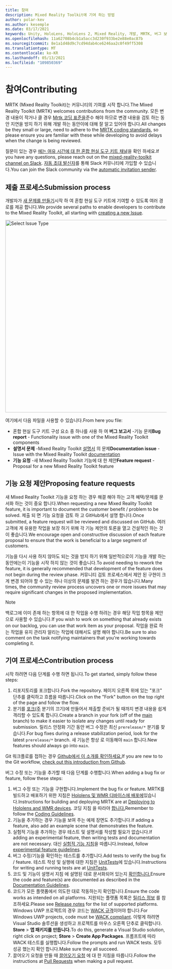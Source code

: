 ```yaml
---
title: 참여
description: Mixed Reality Toolkit에 기여 하는 방법
author: polar-kev
ms.author: kesemple
ms.date: 03/17/2021
keywords: Unity, HoloLens, HoloLens 2, Mixed Reality, 개발, MRTK, 버그 보고서
ms.openlocfilehash: 11a62708b4cb1a5acc3d230f933be2e88e0ac87b
ms.sourcegitcommit: 8e1a1d48d9c7cd94dab4ce6246aa2c0f49ff5308
ms.translationtype: MT
ms.contentlocale: ko-KR
ms.lasthandoff: 05/13/2021
ms.locfileid: "109850369"
---
```

# <a name="contributing"></a><span data-ttu-id="6bc9e-104">참여</span><span class="sxs-lookup"><span data-stu-id="6bc9e-104">Contributing</span></span>

<span data-ttu-id="6bc9e-105">MRTK (Mixed Reality Toolkit)는 커뮤니티의 기여를 시작 합니다.</span><span class="sxs-lookup"><span data-stu-id="6bc9e-105">The Mixed Reality Toolkit (MRTK) welcomes contributions from the community.</span></span> <span data-ttu-id="6bc9e-106">모든 변경 내용이 작거나 클 경우 [Mrtk 코딩 표준을](coding-guidelines.md)준수 해야 하므로 변경 내용을 검토 하는 동안 지연을 방지 하기 위해 개발 하는 동안이에 대해 잘 알고 있어야 합니다.</span><span class="sxs-lookup"><span data-stu-id="6bc9e-106">All changes be they small or large, need to adhere to the [MRTK coding standards](coding-guidelines.md), so please ensure you are familiar with these while developing to avoid delays when the change is being reviewed.</span></span>

<span data-ttu-id="6bc9e-107">질문이 있는 경우 [에는 여유 시간에 대 한 혼합 현실 도구 키트 채널](https://holodevelopers.slack.com/messages/C2H4HT858)을 확인 하세요.</span><span class="sxs-lookup"><span data-stu-id="6bc9e-107">If you have any questions, please reach out on the [mixed-reality-toolkit channel on Slack](https://holodevelopers.slack.com/messages/C2H4HT858).</span></span>
<span data-ttu-id="6bc9e-108">[자동 초대 발신자](https://holodevelopersslack.azurewebsites.net/)를 통해 Slack 커뮤니티에 가입할 수 있습니다.</span><span class="sxs-lookup"><span data-stu-id="6bc9e-108">You can join the Slack community via the [automatic invitation sender](https://holodevelopersslack.azurewebsites.net/).</span></span>

## <a name="submission-process"></a><span data-ttu-id="6bc9e-109">제출 프로세스</span><span class="sxs-lookup"><span data-stu-id="6bc9e-109">Submission process</span></span>

<span data-ttu-id="6bc9e-110">개발자가 [새 문제를 만들기](https://github.com/Microsoft/MixedRealityToolkit-Unity/issues/new/choose)시작 하 여 혼합 현실 도구 키트에 기여할 수 있도록 여러 경로를 제공 합니다.</span><span class="sxs-lookup"><span data-stu-id="6bc9e-110">We provide several paths to enable developers to contribute to the Mixed Reality Toolkit, all starting with [creating a new Issue](https://github.com/Microsoft/MixedRealityToolkit-Unity/issues/new/choose).</span></span>

<img src="../features/images/contributing/SelectIssueType.png" width="600" alt="Select Issue Type">

<span data-ttu-id="6bc9e-111">여기에서 다음 파일을 사용할 수 있습니다.</span><span class="sxs-lookup"><span data-stu-id="6bc9e-111">From here you file:</span></span>

- <span data-ttu-id="6bc9e-112">혼합 현실 도구 키트 구성 요소 중 하나를 사용 하 여 **버그 보고서** -기능 문제</span><span class="sxs-lookup"><span data-stu-id="6bc9e-112">**Bug report** - Functionality issue with one of the Mixed Reality Toolkit components</span></span>
- <span data-ttu-id="6bc9e-113">**설명서 문제** -Mixed Reality Toolkit [설명서](https://microsoft.github.io/MixedRealityToolkit-Unity) 의 문제</span><span class="sxs-lookup"><span data-stu-id="6bc9e-113">**Documentation issue** - Issue with the Mixed Reality Toolkit [documentation](https://microsoft.github.io/MixedRealityToolkit-Unity)</span></span>
- <span data-ttu-id="6bc9e-114">**기능 요청** -새 Mixed Reality Toolkit 기능에 대 한 제안</span><span class="sxs-lookup"><span data-stu-id="6bc9e-114">**Feature request** - Proposal for a new Mixed Reality Toolkit feature</span></span>

## <a name="proposing-feature-requests"></a><span data-ttu-id="6bc9e-115">기능 요청 제안</span><span class="sxs-lookup"><span data-stu-id="6bc9e-115">Proposing feature requests</span></span>

<span data-ttu-id="6bc9e-116">새 Mixed Reality Toolkit 기능을 요청 하는 경우 해결 해야 하는 고객 혜택/문제를 문서화 하는 것이 중요 합니다.</span><span class="sxs-lookup"><span data-stu-id="6bc9e-116">When requesting a new Mixed Reality Toolkit feature, it is important to document the customer benefit / problem to be solved.</span></span> <span data-ttu-id="6bc9e-117">제출 되 면 기능 요청을 검토 하 고 GitHub에서 설명 합니다.</span><span class="sxs-lookup"><span data-stu-id="6bc9e-117">Once submitted, a feature request will be reviewed and discussed on GitHub.</span></span> <span data-ttu-id="6bc9e-118">여러 고객에 게 유용한 작업을 보장 하기 위해 각 기능 제안의 토론을 열고 건설적인 하는 것이 좋습니다.</span><span class="sxs-lookup"><span data-stu-id="6bc9e-118">We encourage open and constructive discussion of each feature proposal to ensure that the work is beneficial to a large segment of customers.</span></span>

<span data-ttu-id="6bc9e-119">기능을 다시 사용 하지 않아도 되는 것을 방지 하기 위해 일반적으로이 기능을 개발 하는 동안에는이 기능을 시작 하지 않는 것이 좋습니다.</span><span class="sxs-lookup"><span data-stu-id="6bc9e-119">To avoid needing to rework the feature, it is generally recommended that development of the feature does not begin during the review phase.</span></span> <span data-ttu-id="6bc9e-120">커뮤니티 검토 프로세스에서 제안 된 구현이 크게 변경 되어야 할 수 있는 하나 이상의 문제를 발견 하는 경우가 많습니다.</span><span class="sxs-lookup"><span data-stu-id="6bc9e-120">Many times, the community review process uncovers one or more issues that may require significant changes in the proposed implementation.</span></span>

> [!NOTE]
> <span data-ttu-id="6bc9e-121">백로그에 이미 존재 하는 항목에 대 한 작업을 수행 하려는 경우 해당 작업 항목을 제안으로 사용할 수 있습니다.</span><span class="sxs-lookup"><span data-stu-id="6bc9e-121">If you wish to work on something that already exists on our backlog, you can use that work item as your proposal.</span></span> <span data-ttu-id="6bc9e-122">작업을 완료 하는 작업을 유지 관리자 알리는 작업에 대해서도 설명 해야 합니다.</span><span class="sxs-lookup"><span data-stu-id="6bc9e-122">Be sure to also comment on the task notifying maintainers that you're working towards completing it.</span></span>

## <a name="contribution-process"></a><span data-ttu-id="6bc9e-123">기여 프로세스</span><span class="sxs-lookup"><span data-stu-id="6bc9e-123">Contribution process</span></span>

<span data-ttu-id="6bc9e-124">시작 하려면 다음 단계를 수행 하면 됩니다.</span><span class="sxs-lookup"><span data-stu-id="6bc9e-124">To get started, simply follow these steps:</span></span>

1. <span data-ttu-id="6bc9e-125">리포지토리를 포크합니다.</span><span class="sxs-lookup"><span data-stu-id="6bc9e-125">Fork the repository.</span></span> <span data-ttu-id="6bc9e-126">페이지 오른쪽 위에 있는 "포크" 단추를 클릭하고 흐름을 따릅니다.</span><span class="sxs-lookup"><span data-stu-id="6bc9e-126">Click on the "Fork" button on the top right of the page and follow the flow.</span></span>
1. <span data-ttu-id="6bc9e-127">분기를 [포크(주](https://github.com/microsoft/mixedrealitytoolkit-unity/tree/main) 분기의 끄기)에 만들어서 제출할 준비가 될 때까지 변경 내용을 쉽게 격리할 수 있도록 합니다.</span><span class="sxs-lookup"><span data-stu-id="6bc9e-127">Create a branch in your fork (off of the [main](https://github.com/microsoft/mixedrealitytoolkit-unity/tree/main) branch) to make it easier to isolate any changes until ready for submission.</span></span> <span data-ttu-id="6bc9e-128">릴리스 안정화 기간 동안 버그 수정은 최신 `prerelease/*` 분기를 찾습니다.</span><span class="sxs-lookup"><span data-stu-id="6bc9e-128">For bug fixes during a release stabilization period, look for the latest `prerelease/*` branch.</span></span> <span data-ttu-id="6bc9e-129">새 기능은 항상 로 이동해야 `main` 합니다.</span><span class="sxs-lookup"><span data-stu-id="6bc9e-129">New features should always go into `main`.</span></span>

<span data-ttu-id="6bc9e-130">Git 워크플로를 접하는 경우 [Github에서 이 소개를 확인하세요.](https://guides.github.com/activities/hello-world/)</span><span class="sxs-lookup"><span data-stu-id="6bc9e-130">If you are new to to the Git workflow, [check out this introduction from Github](https://guides.github.com/activities/hello-world/).</span></span>

<span data-ttu-id="6bc9e-131">버그 수정 또는 기능을 추가할 때 다음 단계를 수행합니다.</span><span class="sxs-lookup"><span data-stu-id="6bc9e-131">When adding a bug fix or feature, follow these steps:</span></span>

1. <span data-ttu-id="6bc9e-132">버그 수정 또는 기능을 구현합니다.</span><span class="sxs-lookup"><span data-stu-id="6bc9e-132">Implement the bug fix or feature.</span></span> <span data-ttu-id="6bc9e-133">MRTK를 빌드하고 배포하기 위한 지침은 [Hololens 및 WMR 디바이스에 배포에](../supported-devices/wmr-mrtk.md)있습니다.</span><span class="sxs-lookup"><span data-stu-id="6bc9e-133">Instructions for building and deploying MRTK are at [Deploying to Hololens and WMR devices](../supported-devices/wmr-mrtk.md).</span></span> <span data-ttu-id="6bc9e-134">코딩 지침 을 따라야 [합니다.](../contributing/coding-guidelines.md)</span><span class="sxs-lookup"><span data-stu-id="6bc9e-134">Remember to follow the [Coding Guidelines](../contributing/coding-guidelines.md).</span></span>
1. <span data-ttu-id="6bc9e-135">기능을 추가하는 경우 기능을 보여 주는 예제 장면도 추가합니다.</span><span class="sxs-lookup"><span data-stu-id="6bc9e-135">If adding a feature, also add an example scene that demonstrates the feature.</span></span>
1. <span data-ttu-id="6bc9e-136">실험적 기능을 추가하는 경우 테스트 및 설명서를 작성할 필요가 없습니다.</span><span class="sxs-lookup"><span data-stu-id="6bc9e-136">If adding an experimental feature, then writing tests and documentation are not necessary.</span></span> <span data-ttu-id="6bc9e-137">대신 [실험적 기능 지침](../contributing/experimental-features.md)을 따릅니다.</span><span class="sxs-lookup"><span data-stu-id="6bc9e-137">Instead, follow [experimental feature guidelines](../contributing/experimental-features.md).</span></span>
1. <span data-ttu-id="6bc9e-138">버그 수정/기능을 확인하는 테스트를 추가합니다.</span><span class="sxs-lookup"><span data-stu-id="6bc9e-138">Add tests to verify the bug fix / feature.</span></span> <span data-ttu-id="6bc9e-139">테스트 작성 및 실행에 대한 지침은 [UnitTests](../contributing/unit-tests.md)에 있습니다.</span><span class="sxs-lookup"><span data-stu-id="6bc9e-139">Instructions for writing and running tests are at [UnitTests](../contributing/unit-tests.md).</span></span>
1. <span data-ttu-id="6bc9e-140">코드 및 기능이 설명서 지침 에 설명된 대로 문서화되어 있는지 [확인합니다.](../contributing/documentation-guide.md)</span><span class="sxs-lookup"><span data-stu-id="6bc9e-140">Ensure the code and feature(s) are documented as described in the [Documentation Guidelines](../contributing/documentation-guide.md).</span></span>
1. <span data-ttu-id="6bc9e-141">코드가 모든 플랫폼에서 의도한 대로 작동하는지 확인합니다.</span><span class="sxs-lookup"><span data-stu-id="6bc9e-141">Ensure the code works as intended on all platforms.</span></span> <span data-ttu-id="6bc9e-142">지원되는 플랫폼 목록은 [릴리스 정보](../release-notes/mrtk-26-release-notes.md) 를 참조하세요.</span><span class="sxs-lookup"><span data-stu-id="6bc9e-142">Please see [Release notes](../release-notes/mrtk-26-release-notes.md) for the list of supported platforms.</span></span> <span data-ttu-id="6bc9e-143">Windows UWP 프로젝트의 경우 코드는 [WACK 규격](https://developer.microsoft.com/windows/develop/app-certification-kit)이어야 합니다.</span><span class="sxs-lookup"><span data-stu-id="6bc9e-143">For Windows UWP projects, code must be [WACK compliant](https://developer.microsoft.com/windows/develop/app-certification-kit).</span></span> <span data-ttu-id="6bc9e-144">이렇게 하려면 Visual Studio 솔루션을 생성하고 프로젝트를 마우스 오른쪽 단추로 클릭합니다. **Store**  >  **앱 패키지를 만듭니다.**</span><span class="sxs-lookup"><span data-stu-id="6bc9e-144">To do this, generate a Visual Studio solution, right click on project; **Store** > **Create App Packages**.</span></span> <span data-ttu-id="6bc9e-145">프롬프트에 따라 WACK 테스트를 실행합니다.</span><span class="sxs-lookup"><span data-stu-id="6bc9e-145">Follow the prompts and run WACK tests.</span></span> <span data-ttu-id="6bc9e-146">모두 성공 했는지 확인 합니다.</span><span class="sxs-lookup"><span data-stu-id="6bc9e-146">Make sure they all succeed.</span></span>
1. <span data-ttu-id="6bc9e-147">끌어오기 요청을 만들 때 [끌어오기 요청](../contributing/pull-requests.md) 에 대 한 지침을 따릅니다.</span><span class="sxs-lookup"><span data-stu-id="6bc9e-147">Follow the instructions at [Pull Requests](../contributing/pull-requests.md) when making a pull request.</span></span>
